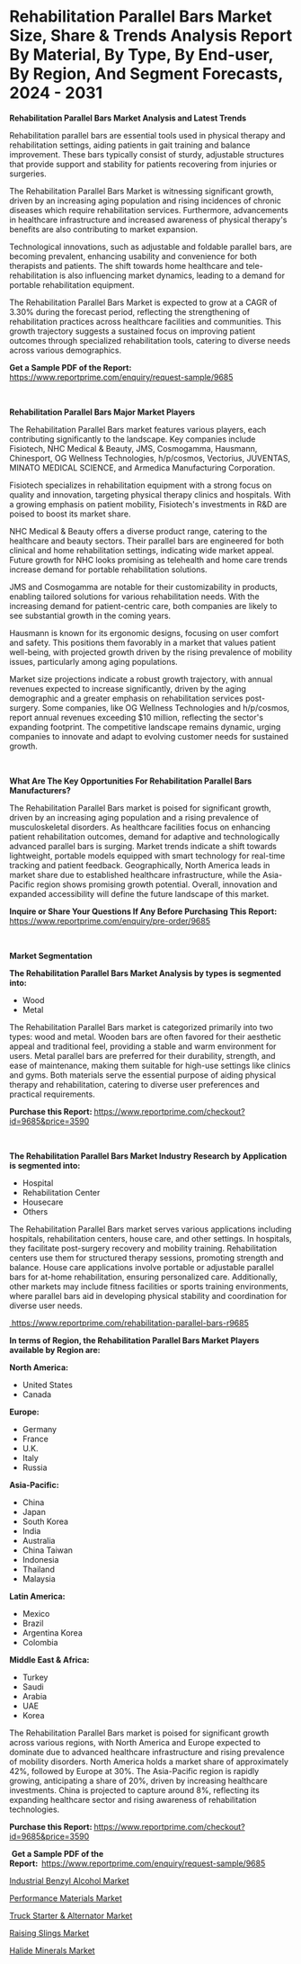 <p><h1>Rehabilitation Parallel Bars Market Size, Share & Trends Analysis Report By Material, By Type, By End-user, By Region, And Segment Forecasts, 2024 - 2031</h1></p><p><strong>Rehabilitation Parallel Bars Market Analysis and Latest Trends</strong></p>
<p><p>Rehabilitation parallel bars are essential tools used in physical therapy and rehabilitation settings, aiding patients in gait training and balance improvement. These bars typically consist of sturdy, adjustable structures that provide support and stability for patients recovering from injuries or surgeries. </p><p>The Rehabilitation Parallel Bars Market is witnessing significant growth, driven by an increasing aging population and rising incidences of chronic diseases which require rehabilitation services. Furthermore, advancements in healthcare infrastructure and increased awareness of physical therapy's benefits are also contributing to market expansion. </p><p>Technological innovations, such as adjustable and foldable parallel bars, are becoming prevalent, enhancing usability and convenience for both therapists and patients. The shift towards home healthcare and tele-rehabilitation is also influencing market dynamics, leading to a demand for portable rehabilitation equipment. </p><p>The Rehabilitation Parallel Bars Market is expected to grow at a CAGR of 3.30% during the forecast period, reflecting the strengthening of rehabilitation practices across healthcare facilities and communities. This growth trajectory suggests a sustained focus on improving patient outcomes through specialized rehabilitation tools, catering to diverse needs across various demographics.</p></p>
<p><strong>Get a Sample PDF of the Report:&nbsp;</strong> <a href="https://www.reportprime.com/enquiry/request-sample/9685">https://www.reportprime.com/enquiry/request-sample/9685</a></p>
<p>&nbsp;</p>
<p><strong>Rehabilitation Parallel Bars Major Market Players</strong></p>
<p><p>The Rehabilitation Parallel Bars market features various players, each contributing significantly to the landscape. Key companies include Fisiotech, NHC Medical & Beauty, JMS, Cosmogamma, Hausmann, Chinesport, OG Wellness Technologies, h/p/cosmos, Vectorius, JUVENTAS, MINATO MEDICAL SCIENCE, and Armedica Manufacturing Corporation.</p><p>Fisiotech specializes in rehabilitation equipment with a strong focus on quality and innovation, targeting physical therapy clinics and hospitals. With a growing emphasis on patient mobility, Fisiotech's investments in R&D are poised to boost its market share.</p><p>NHC Medical & Beauty offers a diverse product range, catering to the healthcare and beauty sectors. Their parallel bars are engineered for both clinical and home rehabilitation settings, indicating wide market appeal. Future growth for NHC looks promising as telehealth and home care trends increase demand for portable rehabilitation solutions.</p><p>JMS and Cosmogamma are notable for their customizability in products, enabling tailored solutions for various rehabilitation needs. With the increasing demand for patient-centric care, both companies are likely to see substantial growth in the coming years.</p><p>Hausmann is known for its ergonomic designs, focusing on user comfort and safety. This positions them favorably in a market that values patient well-being, with projected growth driven by the rising prevalence of mobility issues, particularly among aging populations.</p><p>Market size projections indicate a robust growth trajectory, with annual revenues expected to increase significantly, driven by the aging demographic and a greater emphasis on rehabilitation services post-surgery. Some companies, like OG Wellness Technologies and h/p/cosmos, report annual revenues exceeding $10 million, reflecting the sector's expanding footprint. The competitive landscape remains dynamic, urging companies to innovate and adapt to evolving customer needs for sustained growth.</p></p>
<p>&nbsp;</p>
<p><strong>What Are The Key Opportunities For Rehabilitation Parallel Bars Manufacturers?</strong></p>
<p><p>The Rehabilitation Parallel Bars market is poised for significant growth, driven by an increasing aging population and a rising prevalence of musculoskeletal disorders. As healthcare facilities focus on enhancing patient rehabilitation outcomes, demand for adaptive and technologically advanced parallel bars is surging. Market trends indicate a shift towards lightweight, portable models equipped with smart technology for real-time tracking and patient feedback. Geographically, North America leads in market share due to established healthcare infrastructure, while the Asia-Pacific region shows promising growth potential. Overall, innovation and expanded accessibility will define the future landscape of this market.</p></p>
<p><strong>Inquire or Share Your Questions If Any Before Purchasing This Report:</strong> <a href="https://www.reportprime.com/enquiry/pre-order/9685">https://www.reportprime.com/enquiry/pre-order/9685</a></p>
<p>&nbsp;</p>
<p><strong>Market Segmentation</strong></p>
<p><strong>The Rehabilitation Parallel Bars Market Analysis by types is segmented into:</strong></p>
<p><ul><li>Wood</li><li>Metal</li></ul></p>
<p><p>The Rehabilitation Parallel Bars market is categorized primarily into two types: wood and metal. Wooden bars are often favored for their aesthetic appeal and traditional feel, providing a stable and warm environment for users. Metal parallel bars are preferred for their durability, strength, and ease of maintenance, making them suitable for high-use settings like clinics and gyms. Both materials serve the essential purpose of aiding physical therapy and rehabilitation, catering to diverse user preferences and practical requirements.</p></p>
<p><strong>Purchase this Report:&nbsp;</strong><a href="https://www.reportprime.com/checkout?id=9685&price=3590">https://www.reportprime.com/checkout?id=9685&price=3590</a></p>
<p>&nbsp;</p>
<p><strong>The Rehabilitation Parallel Bars Market Industry Research by Application is segmented into:</strong></p>
<p><ul><li>Hospital</li><li>Rehabilitation Center</li><li>Housecare</li><li>Others</li></ul></p>
<p><p>The Rehabilitation Parallel Bars market serves various applications including hospitals, rehabilitation centers, house care, and other settings. In hospitals, they facilitate post-surgery recovery and mobility training. Rehabilitation centers use them for structured therapy sessions, promoting strength and balance. House care applications involve portable or adjustable parallel bars for at-home rehabilitation, ensuring personalized care. Additionally, other markets may include fitness facilities or sports training environments, where parallel bars aid in developing physical stability and coordination for diverse user needs.</p></p>
<p><a href="https://www.reportprime.com/rehabilitation-parallel-bars-r9685">&nbsp;https://www.reportprime.com/rehabilitation-parallel-bars-r9685</a></p>
<p><strong>In terms of Region, the Rehabilitation Parallel Bars Market Players available by Region are:</strong></p>
<p>
    <p> <strong> North America: </strong>
        <ul>
            <li>United States</li>
            <li>Canada</li>
        </ul>
        </p> 
    <p> <strong> Europe: </strong>
        <ul>
            <li>Germany</li>
            <li>France</li>
            <li>U.K.</li>
            <li>Italy</li>
            <li>Russia</li>
        </ul>
        </p> 
    <p> <strong> Asia-Pacific: </strong>
        <ul>
            <li>China</li>
            <li>Japan</li>
            <li>South Korea</li>
            <li>India</li>
            <li>Australia</li>
            <li>China Taiwan</li>
            <li>Indonesia</li>
            <li>Thailand</li>
            <li>Malaysia</li>
        </ul>
        </p> 
    <p> <strong> Latin America: </strong>
        <ul>
            <li>Mexico</li>
            <li>Brazil</li>
            <li>Argentina Korea</li>
            <li>Colombia</li>
        </ul>
        </p> 
    <p> <strong> Middle East & Africa: </strong>
        <ul>
            <li>Turkey</li>
            <li>Saudi</li>
            <li>Arabia</li>
            <li>UAE</li>
            <li>Korea</li>
        </ul>
    </p>
    </p>
<p><p>The Rehabilitation Parallel Bars market is poised for significant growth across various regions, with North America and Europe expected to dominate due to advanced healthcare infrastructure and rising prevalence of mobility disorders. North America holds a market share of approximately 42%, followed by Europe at 30%. The Asia-Pacific region is rapidly growing, anticipating a share of 20%, driven by increasing healthcare investments. China is projected to capture around 8%, reflecting its expanding healthcare sector and rising awareness of rehabilitation technologies.</p></p>
<p><strong>Purchase this Report: </strong><a href="https://www.reportprime.com/checkout?id=9685&price=3590">https://www.reportprime.com/checkout?id=9685&price=3590</a></p>
<p>&nbsp;<strong>Get a Sample PDF of the Report:&nbsp;&nbsp;</strong><a href="https://www.reportprime.com/enquiry/request-sample/9685">https://www.reportprime.com/enquiry/request-sample/9685</a></p>
<p><strong></strong></p>
<p><p><a href="https://medium.com/@malcowens787546/what-is-industrial-benzyl-alcohol-market-492738218ea5">Industrial Benzyl Alcohol Market</a></p><p><a href="https://www.linkedin.com/pulse/performance-materials-market-trends-strategic-insights-2024--oivdc?trackingId=VCc%2BAGu9SQ68tepeKdiJkg%3D%3D">Performance Materials Market</a></p><p><a href="https://issuu.com/reportprime-2/docs/truck-starter-alternator-market-siz_b55cf4e0f28a4b">Truck Starter & Alternator Market</a></p><p><a href="https://github.com/WillieWoodard/Market-Research-Report-List-6/blob/main/raising-slings-market.md">Raising Slings Market</a></p><p><a href="https://www.linkedin.com/pulse/halide-minerals-market-global-insights-sales-trends-2024-2031-nvr4c?trackingId=Waz9pBRwRIWTqF3N%2BGX%2Fug%3D%3D">Halide Minerals Market</a></p></p>